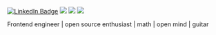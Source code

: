 <!-- linkedin 0a66c2 -->
<!-- twitter 1d9bf0 -->
<!-- reddit FF4500 -->

<!-- [`LinkedIn`](https://www.linkedin.com/in/blinpete/)
[`Twitter`](https://twitter.com/peter_blinov)
[`Mastodon`](https://mstdn.social/@blinpete)
[`Reddit`](https://www.reddit.com/user/blinpete) -->

[![LinkedIn Badge](https://img.shields.io/badge/LinkedIn-eee?style=flat&logo=linkedin&logoColor=0a66c2)](https://www.linkedin.com/in/blinpete/)
[![](https://img.shields.io/badge/Twitter-eee?style=flat&logo=twitter)](https://twitter.com/peter_blinov)
[![](https://img.shields.io/badge/Mastodon-eee?style=flat&logo=mastodon)](https://mstdn.social/@blinpete)
[![](https://img.shields.io/badge/Reddit-eee?style=flat&logo=reddit)](https://www.reddit.com/user/blinpete)



Frontend engineer | open source enthusiast | math | open mind | guitar
